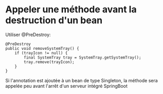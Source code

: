 # Appeler une méthode avant la destruction d'un bean

Utiliser @PreDestroy:

    @PreDestroy
    public void removeSystemTray() {
        if (trayIcon != null) {
            final SystemTray tray = SystemTray.getSystemTray();
            tray.remove(trayIcon);
        }
    }
    
Si l'annotation est ajoutée à un bean de type Singleton, la méthode sera
 appelée peu avant l'arrêt d'un serveur intégré SpringBoot 